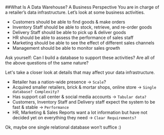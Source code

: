 ##What Is A Data Warehouse? A Business Perspective
You are in charge of a retailer’s data infrastructure. Let’s look at some business activities.

* Customers should be able to find goods & make orders
* Inventory Staff should be able to stock, retrieve, and re-order goods
* Delivery Staff should be able to pick up & deliver goods
* HR should be able to assess the performance of sales staff
* Marketing should be able to see the effect of different sales channels
* Management should be able to monitor sales growth

Ask yourself: Can I build a database to support these activities? Are all of the above questions of the same nature?

Let's take a closer look at details that may affect your data infrastructure.

* Retailer has a nation-wide presence → ```Scale```?
* Acquired smaller retailers, brick & mortar shops, online store → ```Single database? Complexity?```
* Has support call center & social media accounts → ```Tabular data?```
* Customers, Inventory Staff and Delivery staff expect the system to be fast & stable → ```Performance```
* HR, Marketing & Sales Reports want a lot information but have not decided yet on everything they need → ```Clear Requirements?```

Ok, maybe one single relational database won’t suffice :)